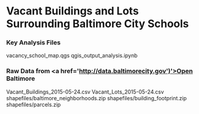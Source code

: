 # Vacant Buildings and Lots Surrounding Baltimore City Schools

### Key Analysis Files

vacancy_school_map.qgs
qgis_output_analysis.ipynb

### Raw Data from <a href='http://data.baltimorecity.gov')'>Open Baltimore</a>

Vacant_Buildings_2015-05-24.csv
Vacant_Lots_2015-05-24.csv
shapefiles/baltimore_neighborhoods.zip
shapefiles/building_footprint.zip
shapefiles/parcels.zip